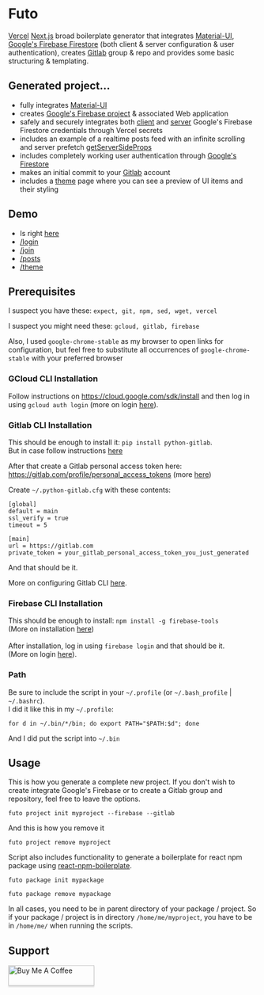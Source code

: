 # Futo

[Vercel](https://github.com/vercel/vercel) [Next.js](https://github.com/vercel/next.js/) broad boilerplate generator that integrates [Material-UI](https://github.com/mui-org/material-ui), [Google's Firebase Firestore](https://firebase.google.com) (both client & server configuration & user authentication), creates [Gitlab](https://gitlab.com) group & repo and provides some basic structuring & templating.

## Generated project...

- fully integrates [Material-UI](https://github.com/mui-org/material-ui/tree/master/examples/nextjs)
- creates [Google's Firebase project](https://firebase.google.com/) & associated Web application
- safely and securely integrates both [client](https://firebase.google.com/docs/firestore/quickstart) and [server](https://firebase.google.com/docs/admin/setup) Google's Firebase Firestore credentials through Vercel secrets
- includes an example of a realtime posts feed with an infinite scrolling and server prefetch [getServerSideProps](https://nextjs.org/docs/basic-features/data-fetching)
- includes completely working user authentication through [Google's Firestore](https://firebase.google.com)
- makes an initial commit to your [Gitlab](https://gitlab.com) account
- includes a [theme](https://test-beta-five.vercel.app/theme.js) page where you can see a preview of UI items and their styling

## Demo

- Is right [here](https://test-beta-five.vercel.app/)
- [/login](https://test-beta-five.vercel.app/login)
- [/join](https://test-beta-five.vercel.app/join)
- [/posts](https://test-beta-five.vercel.app/posts)
- [/theme](https://test-beta-five.vercel.app/theme)

## Prerequisites

I suspect you have these: `expect, git, npm, sed, wget, vercel`  

I suspect you might need these: `gcloud, gitlab, firebase`  

Also, I used `google-chrome-stable` as my browser to open links for configuration, but feel free to substitute all occurrences of `google-chrome-stable` with your preferred browser

### GCloud CLI Installation

Follow instructions on https://cloud.google.com/sdk/install and then log in using `gcloud auth login` (more on login [here](https://cloud.google.com/sdk/gcloud/reference/auth/login)).

### Gitlab CLI Installation

This should be enough to install it: `pip install python-gitlab`.  
But in case follow instructions [here](https://python-gitlab.readthedocs.io/en/stable/install.html)  

After that create a Gitlab personal access token here: https://gitlab.com/profile/personal_access_tokens (more [here](https://docs.gitlab.com/ee/user/profile/personal_access_tokens.html))  

Create `~/.python-gitlab.cfg` with these contents:

```
[global]
default = main
ssl_verify = true
timeout = 5

[main]
url = https://gitlab.com
private_token = your_gitlab_personal_access_token_you_just_generated
```

And that should be it.  

More on configuring Gitlab CLI [here](https://python-gitlab.readthedocs.io/en/stable/cli.html#configuration).

### Firebase CLI Installation

This should be enough to install: `npm install -g firebase-tools`\
(More on installation [here](https://firebase.google.com/docs/cli#windows-npm))\
\
After installation, log in using `firebase login` and that should be it.\
(More on login [here](https://firebase.google.com/docs/cli#sign-in-and-test-cli)).

### Path

Be sure to include the script in your `~/.profile` (or `~/.bash_profile` | `~/.bashrc`).\
I did it like this in my `~/.profile`:

```
for d in ~/.bin/*/bin; do export PATH="$PATH:$d"; done
```

And I did put the script into `~/.bin`

## Usage

This is how you generate a complete new project. If you don't wish to create integrate Google's Firebase or to create a Gitlab group and repository, feel free to leave the options.

```
futo project init myproject --firebase --gitlab
```

And this is how you remove it

```
futo project remove myproject
```

Script also includes functionality to generate a boilerplate for react npm package using [react-npm-boilerplate](https://github.com/optimista/react-npm-boilerplate).

```
futo package init mypackage
```

```
futo package remove mypackage
````

In all cases, you need to be in parent directory of your package / project. So if your package / project is in directory `/home/me/myproject`, you have to be in `/home/me/` when running the scripts.

## Support

<a href="https://www.buymeacoffee.com/optimista" target="_blank"><img src="https://www.buymeacoffee.com/assets/img/custom_images/orange_img.png" alt="Buy Me A Coffee" style="height: 41px !important;width: 174px !important;box-shadow: 0px 3px 2px 0px rgba(190, 190, 190, 0.5) !important;-webkit-box-shadow: 0px 3px 2px 0px rgba(190, 190, 190, 0.5) !important;" ></a>
